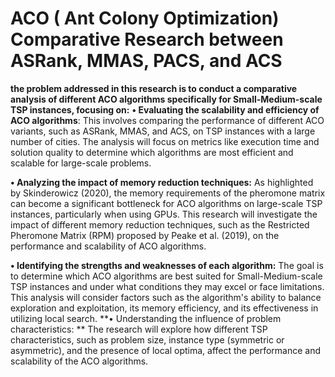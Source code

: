 # ACO ( Ant Colony Optimization) Comparative Research between ASRank, MMAS, PACS, and ACS   

 **the problem addressed in this research is to conduct a comparative analysis of different ACO algorithms specifically for Small-Medium-scale TSP instances, focusing on:**
**•	Evaluating the scalability and efficiency of ACO algorithms**: This involves comparing the performance of different ACO variants, such as ASRank, MMAS, and ACS, on TSP instances with a large number of cities. The analysis will focus on metrics like execution time and solution quality to determine which algorithms are most efficient and scalable for large-scale problems.

**•	Analyzing the impact of memory reduction techniques:** As highlighted by Skinderowicz (2020), the memory requirements of the pheromone matrix can become a significant bottleneck for ACO algorithms on large-scale TSP instances, particularly when using GPUs. This research will investigate the impact of different memory reduction techniques, such as the Restricted Pheromone Matrix (RPM) proposed by Peake et al. (2019), on the performance and scalability of ACO algorithms.

**•	Identifying the strengths and weaknesses of each algorithm:** The goal is to determine which ACO algorithms are best suited for Small-Medium-scale TSP instances and under what conditions they may excel or face limitations. This analysis will consider factors such as the algorithm's ability to balance exploration and exploitation, its memory efficiency, and its effectiveness in utilizing local search.
**•	Understanding the influence of problem characteristics: **
The research will explore how different TSP characteristics, such as problem size, instance type (symmetric or asymmetric), and the presence of local optima, affect the performance and scalability of the ACO algorithms.
